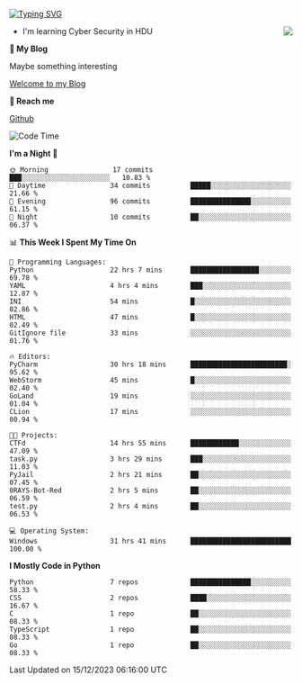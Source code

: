 [![Typing SVG](https://readme-typing-svg.herokuapp.com?font=Fira+Code&pause=1000&random=false&width=450&height=60&lines=Hello+%F0%9F%91%8B%F0%9F%8F%BB;I'm+JBNRZ)](https://git.io/typing-svg)

<a href="#">
  <img align="right" src="https://github-readme-stats.vercel.app/api?username=JBNRZ&show_icons=true&bg_color=15,f2f7fd,E0EAFC" />
</a>

- I'm learning Cyber Security in HDU

 **🌱 My Blog**

Maybe something interesting

[Welcome to my Blog](https://jbnrz.com.cn/)

 **💬 Reach me** 

[Github](https://github.com/JBNRZ)


<!--START_SECTION:waka-->
![Code Time](http://img.shields.io/badge/Code%20Time-184%20hrs%2039%20mins-blue)

**I'm a Night 🦉** 

```text
🌞 Morning                17 commits          ███░░░░░░░░░░░░░░░░░░░░░░   10.83 % 
🌆 Daytime                34 commits          █████░░░░░░░░░░░░░░░░░░░░   21.66 % 
🌃 Evening                96 commits          ███████████████░░░░░░░░░░   61.15 % 
🌙 Night                  10 commits          ██░░░░░░░░░░░░░░░░░░░░░░░   06.37 % 
```


📊 **This Week I Spent My Time On** 

```text
💬 Programming Languages: 
Python                   22 hrs 7 mins       █████████████████░░░░░░░░   69.78 % 
YAML                     4 hrs 4 mins        ███░░░░░░░░░░░░░░░░░░░░░░   12.87 % 
INI                      54 mins             █░░░░░░░░░░░░░░░░░░░░░░░░   02.86 % 
HTML                     47 mins             █░░░░░░░░░░░░░░░░░░░░░░░░   02.49 % 
GitIgnore file           33 mins             ░░░░░░░░░░░░░░░░░░░░░░░░░   01.76 % 

🔥 Editors: 
PyCharm                  30 hrs 18 mins      ████████████████████████░   95.62 % 
WebStorm                 45 mins             █░░░░░░░░░░░░░░░░░░░░░░░░   02.40 % 
GoLand                   19 mins             ░░░░░░░░░░░░░░░░░░░░░░░░░   01.04 % 
CLion                    17 mins             ░░░░░░░░░░░░░░░░░░░░░░░░░   00.94 % 

🐱‍💻 Projects: 
CTFd                     14 hrs 55 mins      ████████████░░░░░░░░░░░░░   47.09 % 
task.py                  3 hrs 29 mins       ███░░░░░░░░░░░░░░░░░░░░░░   11.03 % 
PyJail                   2 hrs 21 mins       ██░░░░░░░░░░░░░░░░░░░░░░░   07.45 % 
0RAYS-Bot-Red            2 hrs 5 mins        ██░░░░░░░░░░░░░░░░░░░░░░░   06.59 % 
test.py                  2 hrs 4 mins        ██░░░░░░░░░░░░░░░░░░░░░░░   06.53 % 

💻 Operating System: 
Windows                  31 hrs 41 mins      █████████████████████████   100.00 % 
```

**I Mostly Code in Python** 

```text
Python                   7 repos             ███████████████░░░░░░░░░░   58.33 % 
CSS                      2 repos             ████░░░░░░░░░░░░░░░░░░░░░   16.67 % 
C                        1 repo              ██░░░░░░░░░░░░░░░░░░░░░░░   08.33 % 
TypeScript               1 repo              ██░░░░░░░░░░░░░░░░░░░░░░░   08.33 % 
Go                       1 repo              ██░░░░░░░░░░░░░░░░░░░░░░░   08.33 % 
```




 Last Updated on 15/12/2023 06:16:00 UTC
<!--END_SECTION:waka-->
